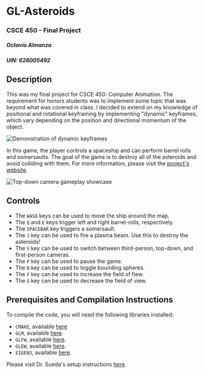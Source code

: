 # GL-Asteroids
### CSCE 450 - Final Project
##### Octavio Almanza
##### UIN: 628005492

## Description

This was my final project for CSCE 450: Computer Animation. The requirement for honors students was to implement some topic that was beyond what was covered in class. I decided to extend on my knowledge of positional and rotational keyframing by implementing "dynamic" keyframes, which vary depending on the position and directional momentum of the object.

![Demonstration of dynamic keyframes](./website/dynamic_keyframes.gif)

In this game, the player controls a spaceship and can perform barrel rolls and somersaults. The goal of the game is to destroy all of the asteroids and avoid colliding with them. For more information, please visit the [project's website](https://octaalma.github.io/GL-Asteroids/).

![Top-down camera gameplay showcase](./website/particle-effects.gif)

## Controls

- The ``WASD`` keys can be used to move the ship around the map.
- The ``Q`` and ``E`` keys trigger left and right barrel-rolls, respectively.
- The ``SPACEBAR`` key triggers a somersault.
- The ``J`` key can be used to fire a plasma beam. Use this to destroy the asteroids!
- The ``V`` key can be used to switch between third-person, top-down, and first-person cameras.
- The ``P`` key can be used to pause the game.
- The ``B`` key can be used to toggle bounding spheres.
- The ``F`` key can be used to increase the field of fiew.
- The ``G`` key can be used to decrease the field of view.

## Prerequisites and Compilation Instructions

To compile the code, you will need the following libraries installed:
- ``CMAKE``, available [here](https://cmake.org/download/)
- ``GLM``, available [here](https://github.com/g-truc/glm).
- ``GLFW``, available [here](https://www.glfw.org).
- ``GLEW``, available [here](https://glew.sourceforge.net).
- ``EIGEN3``, available [here](https://eigen.tuxfamily.org/index.php?title=Main_Page).

Please visit Dr. Sueda's setup instructions [here](https://people.engr.tamu.edu/sueda/courses/CSCE441/2022S/labs/L00/index.html#WIN).


<!--

Once installed, you must define the following environment variables:
- ``GLM_INCLUDE_DIR`` to ``/path/to/GLM``
- ``GLFW_DIR`` to ``/path/to/GLFW``
- ``GLEW_DIR`` to ``/path/to/GLEW``
- ``EIGEN3_INCLUDE_DIR`` to ``/path/to/EIGEN3``

1. Once the prerequisite libraries are downloaded, create a new directory called ``build`` in the same directory containing the ``CMakeLists.txt``, ``src`` directory, and ``resources`` directory.

2. Open the ``build`` directory in your terminal and enter ``cmake ..``

3. After a successful compilation, enter the command ``make -j4``

4. Finally, run the program with the command ``./FINAL ../resources <ARGS>``

#### Arguments

- ``-a X``   - Sets the number of asteroids to ``X``
- ``-l X``   - Sets the number of lives to ``X``
- ``-b``     - Turns on bounding boxes around objects
- ``-f``     - Turns on the axis frame
- ``-g``     - Turns on the grid
- ``-t``     - Defaults to top-down cam
- ``-fp``    - Defaults to first-person cam
-->
